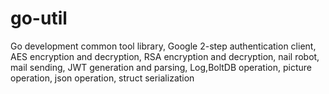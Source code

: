 # go-util
Go development common tool library, Google 2-step authentication client, AES encryption and decryption, RSA encryption and decryption, nail robot, mail sending, JWT generation and parsing, Log,BoltDB operation, picture operation, json operation, struct serialization
